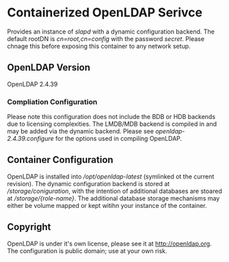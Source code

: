 # Containerized OpenLDAP Serivce
Provides an instance of *slapd* with a dynamic configuration backend.  The default rootDN is *cn=root,cn=config* with the password *secret*.  Please chnage this before exposing this container to any network setup.

## OpenLDAP Version
OpenLDAP 2.4.39

### Compliation Configuration 
Please note this configuration does not include the BDB or HDB backends due to licensing complexities.  The LMDB/MDB backend is compiled in and may be added via the dynamic backend.  Please see *openldap-2.4.39.configure* for the options used in compiling OpenLDAP.

## Container Configuration
OpenLDAP is installed into */opt/openldap-latest* (symlinked ot the current revision).  The dynamic configuration backend is stored at */storage/coniguration*, with the intention of additional databases are stoared at */storage/{role-name}*.  The additional database storage mechanisms may either be volume mapped or kept witihn your instance of the container.

## Copyright
OpenLDAP is under it's own license, please see it at http://openldap.org.  The configuration is public domain; use at your own risk.
